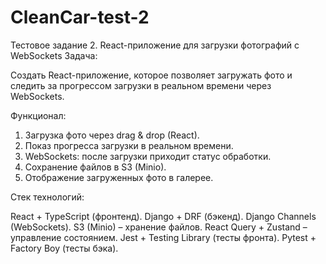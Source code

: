 # CleanCar-test-2

Тестовое задание 2. React-приложение для загрузки фотографий с WebSockets
Задача:

Создать React-приложение, которое позволяет загружать фото и следить
за прогрессом загрузки в реальном времени через WebSockets.

Функционал:

1. Загрузка фото через drag & drop (React).
2. Показ прогресса загрузки в реальном времени.
3. WebSockets: после загрузки приходит статус обработки.
4. Сохранение файлов в S3 (Minio).
5. Отображение загруженных фото в галерее.

Стек технологий:

React + TypeScript (фронтенд).
Django + DRF (бэкенд).
Django Channels (WebSockets).
S3 (Minio) – хранение файлов.
React Query + Zustand – управление состоянием.
Jest + Testing Library (тесты фронта).
Pytest + Factory Boy (тесты бэка).
